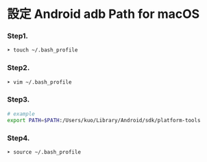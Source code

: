 # 設定 Android adb Path for macOS

### Step1.

```bash
➤ touch ~/.bash_profile
```

### Step2.

```bash
➤ vim ~/.bash_profile
```

### Step3.

```bash
# example
export PATH=$PATH:/Users/kuo/Library/Android/sdk/platform-tools
```

### Step4.

```bash
➤ source ~/.bash_profile
```